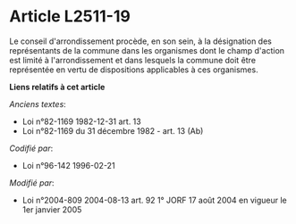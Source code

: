 # Article L2511-19

Le conseil d'arrondissement procède, en son sein, à la désignation des représentants de la commune dans les organismes dont
le champ d'action est limité à l'arrondissement et dans lesquels la commune doit être représentée en vertu de dispositions
applicables à ces organismes.

**Liens relatifs à cet article**

_Anciens textes_:

  - Loi n°82-1169 1982-12-31 art. 13
  - Loi n°82-1169 du 31 décembre 1982 - art. 13 (Ab)

_Codifié par_:

  - Loi n°96-142 1996-02-21

_Modifié par_:

  - Loi n°2004-809 2004-08-13 art. 92 1° JORF 17 août 2004 en vigueur le 1er janvier 2005
